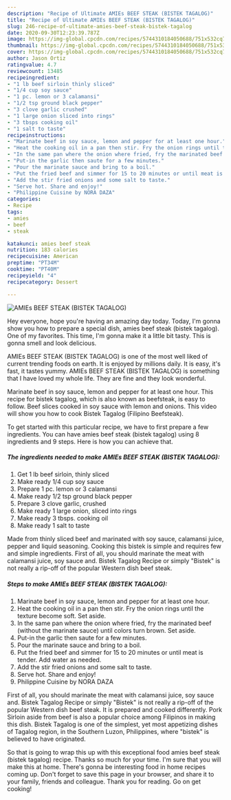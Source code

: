 ```yaml
---
description: "Recipe of Ultimate AMIEs BEEF STEAK (BISTEK TAGALOG)"
title: "Recipe of Ultimate AMIEs BEEF STEAK (BISTEK TAGALOG)"
slug: 246-recipe-of-ultimate-amies-beef-steak-bistek-tagalog
date: 2020-09-30T12:23:39.787Z
image: https://img-global.cpcdn.com/recipes/5744310184050688/751x532cq70/amies-beef-steak-bistek-tagalog-recipe-main-photo.jpg
thumbnail: https://img-global.cpcdn.com/recipes/5744310184050688/751x532cq70/amies-beef-steak-bistek-tagalog-recipe-main-photo.jpg
cover: https://img-global.cpcdn.com/recipes/5744310184050688/751x532cq70/amies-beef-steak-bistek-tagalog-recipe-main-photo.jpg
author: Jason Ortiz
ratingvalue: 4.7
reviewcount: 13485
recipeingredient:
- "1 lb beef sirloin thinly sliced"
- "1/4 cup soy sauce"
- "1 pc. lemon or 3 calamansi"
- "1/2 tsp ground black pepper"
- "3 clove garlic crushed"
- "1 large onion sliced into rings"
- "3 tbsps cooking oil"
- "1 salt to taste"
recipeinstructions:
- "Marinate beef in soy sauce, lemon and pepper for at least one hour."
- "Heat the cooking oil in a pan then stir. Fry the onion rings until the texture become soft. Set aside."
- "In the same pan where the onion where fried, fry the marinated beef (without the marinate sauce) until colors turn brown. Set aside."
- "Put-in the garlic then saute for a few minutes."
- "Pour the marinate sauce and bring to a boil."
- "Put the fried beef and simmer for 15 to 20 minutes or until meat is tender. Add water as needed."
- "Add the stir fried onions and some salt to taste."
- "Serve hot. Share and enjoy!"
- "Philippine Cuisine by NORA DAZA"
categories:
- Recipe
tags:
- amies
- beef
- steak

katakunci: amies beef steak 
nutrition: 183 calories
recipecuisine: American
preptime: "PT34M"
cooktime: "PT40M"
recipeyield: "4"
recipecategory: Dessert

---
```



![AMIEs BEEF STEAK (BISTEK TAGALOG)](https://img-global.cpcdn.com/recipes/5744310184050688/751x532cq70/amies-beef-steak-bistek-tagalog-recipe-main-photo.jpg)

Hey everyone, hope you're having an amazing day today. Today, I'm gonna show you how to prepare a special dish, amies beef steak (bistek tagalog). One of my favorites. This time, I'm gonna make it a little bit tasty. This is gonna smell and look delicious.

AMIEs BEEF STEAK (BISTEK TAGALOG) is one of the most well liked of current trending foods on earth. It is enjoyed by millions daily. It is easy, it's fast, it tastes yummy. AMIEs BEEF STEAK (BISTEK TAGALOG) is something that I have loved my whole life. They are fine and they look wonderful.

Marinate beef in soy sauce, lemon and pepper for at least one hour. This recipe for bistek tagalog, which is also known as beefsteak, is easy to follow. Beef slices cooked in soy sauce with lemon and onions. This video will show you how to cook Bistek Tagalog (Filipino Beefsteak).


To get started with this particular recipe, we have to first prepare a few ingredients. You can have amies beef steak (bistek tagalog) using 8 ingredients and 9 steps. Here is how you can achieve that.

<!--inarticleads1-->

##### The ingredients needed to make AMIEs BEEF STEAK (BISTEK TAGALOG):

1. Get 1 lb beef sirloin, thinly sliced
1. Make ready 1/4 cup soy sauce
1. Prepare 1 pc. lemon or 3 calamansi
1. Make ready 1/2 tsp ground black pepper
1. Prepare 3 clove garlic, crushed
1. Make ready 1 large onion, sliced into rings
1. Make ready 3 tbsps. cooking oil
1. Make ready 1 salt to taste


Made from thinly sliced beef and marinated with soy sauce, calamansi juice, pepper and liquid seasoning. Cooking this bistek is simple and requires few and simple ingredients. First of all, you should marinate the meat with calamansi juice, soy sauce and. Bistek Tagalog Recipe or simply &#34;Bistek&#34; is not really a rip-off of the popular Western dish beef steak. 

<!--inarticleads2-->

##### Steps to make AMIEs BEEF STEAK (BISTEK TAGALOG):

1. Marinate beef in soy sauce, lemon and pepper for at least one hour.
1. Heat the cooking oil in a pan then stir. Fry the onion rings until the texture become soft. Set aside.
1. In the same pan where the onion where fried, fry the marinated beef (without the marinate sauce) until colors turn brown. Set aside.
1. Put-in the garlic then saute for a few minutes.
1. Pour the marinate sauce and bring to a boil.
1. Put the fried beef and simmer for 15 to 20 minutes or until meat is tender. Add water as needed.
1. Add the stir fried onions and some salt to taste.
1. Serve hot. Share and enjoy!
1. Philippine Cuisine by NORA DAZA


First of all, you should marinate the meat with calamansi juice, soy sauce and. Bistek Tagalog Recipe or simply &#34;Bistek&#34; is not really a rip-off of the popular Western dish beef steak. It is prepared and cooked differently. Pork Sirloin aside from beef is also a popular choice among Filipinos in making this dish. Bistek Tagalog is one of the simplest, yet most appetizing dishes of Tagalog region, in the Southern Luzon, Philippines, where &#34;bistek&#34; is believed to have originated. 

So that is going to wrap this up with this exceptional food amies beef steak (bistek tagalog) recipe. Thanks so much for your time. I'm sure that you will make this at home. There's gonna be interesting food in home recipes coming up. Don't forget to save this page in your browser, and share it to your family, friends and colleague. Thank you for reading. Go on get cooking!
